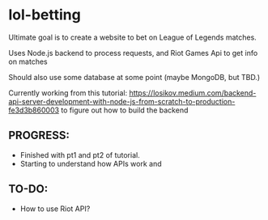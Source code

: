 # lol-betting
Ultimate goal is to create a website to bet on League of Legends matches.

Uses Node.js backend to process requests, and Riot Games Api to get info on matches

Should also use some database at some point (maybe MongoDB, but TBD.)


Currently working from this tutorial: https://losikov.medium.com/backend-api-server-development-with-node-js-from-scratch-to-production-fe3d3b860003 to figure out how to build the backend

## PROGRESS: 
- Finished with pt1 and pt2 of tutorial. 
- Starting to understand how APIs work and 

## TO-DO:
- How to use Riot API?
